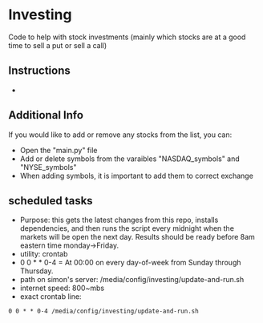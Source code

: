 # Investing
Code to help with stock investments (mainly which stocks are at a good time to sell a put or sell a call)

## Instructions
* 

## Additional Info
If you would like to add or remove any stocks from the list, you can:
* Open the "main.py" file
* Add or delete symbols from the varaibles "NASDAQ_symbols" and "NYSE_symbols"
* When adding symbols, it is important to add them to correct exchange

## scheduled tasks
* Purpose: this gets the latest changes from this repo, installs dependencies, and then runs the script every midnight when the markets will be open the next day. Results should be ready before 8am eastern time monday->Friday.
* utility: crontab
* 0 0 * * 0-4      = At 00:00 on every day-of-week from Sunday through Thursday.
* path on simon's server: /media/config/investing/update-and-run.sh
* internet speed: 800~mbs
* exact crontab line:
```
0 0 * * 0-4 /media/config/investing/update-and-run.sh
```